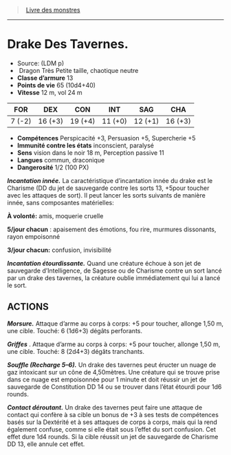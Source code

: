 ﻿> [Livre des monstres](tome_of_beasts.md)

---

# Drake Des Tavernes.

- Source: (LDM p)
-  Dragon Très Petite taille, chaotique neutre
- **Classe d’armure** 13
- **Points de vie** 65 (10d4+40)
- **Vitesse** 12 m, vol 24 m

|FOR|DEX|CON|INT|SAG|CHA|
|---|---|---|---|---|---|
|7 (-2)|16 (+3)|19 (+4)|11 (+0)|12 (+1)|16 (+3)|

- **Compétences** Perspicacité +3, Persuasion +5, Supercherie +5
- **Immunité contre les états** inconscient, paralysé
- **Sens** vision dans le noir 18 m, Perception passive 11
- **Langues** commun, draconique
- **Dangerosité** 1/2 (100 PX)

**_Incantation innée._** La caractéristique d’incantation innée du drake est le Charisme (DD du jet de sauvegarde contre les sorts 13, +5pour toucher avec les attaques de sort). Il peut lancer les sorts suivants de manière innée, sans composantes matérielles:

**À volonté:** amis, moquerie cruelle

**5/jour chacun** : apaisement des émotions, fou rire, murmures dissonants, rayon empoisonné

**3/jour chacun:** confusion, invisibilité

**_Incantation étourdissante._** Quand une créature échoue à son jet de sauvegarde d’Intelligence, de Sagesse ou de Charisme contre un sort lancé par un drake des tavernes, la créature oublie immédiatement qui lui a lancé le sort.

## ACTIONS

**_Morsure._** Attaque d’arme au corps à corps: +5 pour toucher, allonge 1,50 m, une cible. Touché: 6 (1d6+3) dégâts perforants.

**_Griffes_** . Attaque d’arme au corps à corps: +5 pour toucher, allonge 1,50 m, une cible. Touché: 8 (2d4+3) dégâts tranchants.

**_Souffle (Recharge 5–6)._** Un drake des tavernes peut éructer un nuage de gaz intoxicant sur un cône de 4,50mètres. Une créature qui se trouve prise dans ce nuage est empoisonnée pour 1 minute et doit réussir un jet de sauvegarde de Constitution DD 14 ou se trouver dans l’état étourdi pour 1d6 rounds.

**_Contact déroutant._** Un drake des tavernes peut faire une attaque de contact qui confère à sa cible un bonus de +3 à ses tests de compétences basés sur la Dextérité et à ses attaques de corps à corps, mais qui la rend également confuse, comme si elle était sous l’effet du sort confusion. Cet effet dure 1d4 rounds. Si la cible réussit un jet de sauvegarde de Charisme DD 13, elle annule cet effet.

